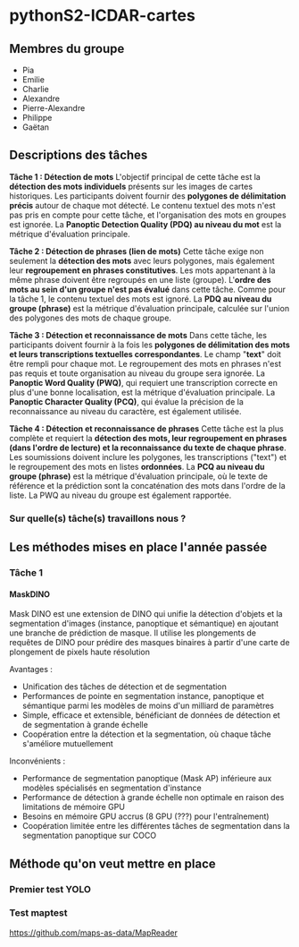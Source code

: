 # pythonS2-ICDAR-cartes

## Membres du groupe
- Pia 
- Emilie 
- Charlie
- Alexandre
- Pierre-Alexandre
- Philippe
- Gaëtan

## Descriptions des tâches

**Tâche 1 : Détection de mots**
L'objectif principal de cette tâche est la **détection des mots individuels** présents sur les images de cartes historiques. Les participants doivent fournir des **polygones de délimitation précis** autour de chaque mot détecté. Le contenu textuel des mots n'est pas pris en compte pour cette tâche, et l'organisation des mots en groupes est ignorée. La **Panoptic Detection Quality (PDQ) au niveau du mot** est la métrique d'évaluation principale.

**Tâche 2 : Détection de phrases (lien de mots)**
Cette tâche exige non seulement la **détection des mots** avec leurs polygones, mais également leur **regroupement en phrases constitutives**. Les mots appartenant à la même phrase doivent être regroupés en une liste (groupe). L'**ordre des mots au sein d'un groupe n'est pas évalué** dans cette tâche. Comme pour la tâche 1, le contenu textuel des mots est ignoré. La **PDQ au niveau du groupe (phrase)** est la métrique d'évaluation principale, calculée sur l'union des polygones des mots de chaque groupe.

**Tâche 3 : Détection et reconnaissance de mots**
Dans cette tâche, les participants doivent fournir à la fois les **polygones de délimitation des mots et leurs transcriptions textuelles correspondantes**. Le champ "**text**" doit être rempli pour chaque mot. Le regroupement des mots en phrases n'est pas requis et toute organisation au niveau du groupe sera ignorée. La **Panoptic Word Quality (PWQ)**, qui requiert une transcription correcte en plus d'une bonne localisation, est la métrique d'évaluation principale. La **Panoptic Character Quality (PCQ)**, qui évalue la précision de la reconnaissance au niveau du caractère, est également utilisée.

**Tâche 4 : Détection et reconnaissance de phrases**
Cette tâche est la plus complète et requiert la **détection des mots, leur regroupement en phrases (dans l'ordre de lecture) et la reconnaissance du texte de chaque phrase**. Les soumissions doivent inclure les polygones, les transcriptions ("text") et le regroupement des mots en listes **ordonnées**. La **PCQ au niveau du groupe (phrase)** est la métrique d'évaluation principale, où le texte de référence et la prédiction sont la concaténation des mots dans l'ordre de la liste. La PWQ au niveau du groupe est également rapportée.

### Sur quelle(s) tâche(s) travaillons nous ? 

## Les méthodes mises en place l'année passée
### Tâche 1
#### MaskDINO
Mask DINO est une extension de DINO qui unifie la détection d'objets et la segmentation d'images (instance, panoptique et sémantique) en ajoutant une branche de prédiction de masque. Il utilise les plongements de requêtes de DINO pour prédire des masques binaires à partir d'une carte de plongement de pixels haute résolution

Avantages :

- Unification des tâches de détection et de segmentation
- Performances de pointe en segmentation instance, panoptique et sémantique parmi les modèles de moins d'un milliard de paramètres
- Simple, efficace et extensible, bénéficiant de données de détection et de segmentation à grande échelle
- Coopération entre la détection et la segmentation, où chaque tâche s'améliore mutuellement

Inconvénients :

- Performance de segmentation panoptique (Mask AP) inférieure aux modèles spécialisés en segmentation d'instance
- Performance de détection à grande échelle non optimale en raison des limitations de mémoire GPU
- Besoins en mémoire GPU accrus (8 GPU (???) pour l'entraînement)
- Coopération limitée entre les différentes tâches de segmentation dans la segmentation panoptique sur COCO


## Méthode qu'on veut mettre en place

### Premier test YOLO

### Test maptest
https://github.com/maps-as-data/MapReader

